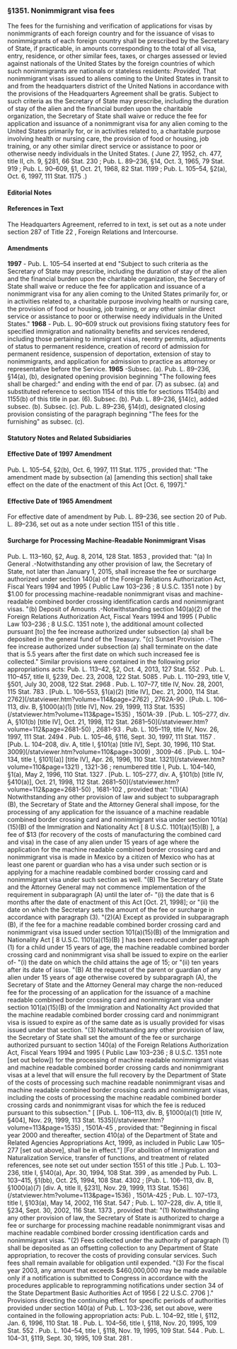 <!--
url: https://uscode.house.gov/view.xhtml?req=granuleid:USC-prelim-title8-section1351&num=0&edition=prelim
date_accessed: 2024-07-28 23:45:46
-->
### §1351\. Nonimmigrant visa fees
 The fees for the furnishing and verification of applications for visas by nonimmigrants of each foreign country and for the issuance of visas to nonimmigrants of each foreign country shall be prescribed by the Secretary of State, if practicable, in amounts corresponding to the total of all visa, entry, residence, or other similar fees, taxes, or charges assessed or levied against nationals of the United States by the foreign countries of which such nonimmigrants are nationals or stateless residents:
 *Provided,* 
 That nonimmigrant visas issued to aliens coming to the United States in transit to and from the headquarters district of the United Nations in accordance with the provisions of the Headquarters Agreement shall be gratis. Subject to such criteria as the Secretary of State may prescribe, including the duration of stay of the alien and the financial burden upon the charitable organization, the Secretary of State shall waive or reduce the fee for application and issuance of a nonimmigrant visa for any alien coming to the United States primarily for, or in activities related to, a charitable purpose involving health or nursing care, the provision of food or housing, job training, or any other similar direct service or assistance to poor or otherwise needy individuals in the United States.
 (
 June 27, 1952, ch. 477, title II, ch. 9, §281,
 66 Stat. 230
 ;
 Pub. L. 89–236,
 §14, Oct. 3, 1965,
 79 Stat. 919
 ;
 Pub. L. 90–609,
 §1, Oct. 21, 1968,
 82 Stat. 1199
 ;
 Pub. L. 105–54,
 §2(a), Oct. 6, 1997,
 111 Stat. 1175
 .)
#### **Editorial Notes**
#### References in Text
 The Headquarters Agreement, referred to in text, is set out as a note under
 section 287 of Title 22
 , Foreign Relations and Intercourse.
#### Amendments
**1997** 
 \-
 Pub. L. 105–54
 inserted at end "Subject to such criteria as the Secretary of State may prescribe, including the duration of stay of the alien and the financial burden upon the charitable organization, the Secretary of State shall waive or reduce the fee for application and issuance of a nonimmigrant visa for any alien coming to the United States primarily for, or in activities related to, a charitable purpose involving health or nursing care, the provision of food or housing, job training, or any other similar direct service or assistance to poor or otherwise needy individuals in the United States."
**1968** 
 \-
 Pub. L. 90–609
 struck out provisions fixing statutory fees for specified immigration and nationality benefits and services rendered, including those pertaining to immigrant visas, reentry permits, adjustments of status to permanent residence, creation of record of admission for permanent residence, suspension of deportation, extension of stay to nonimmigrants, and application for admission to practice as attorney or representative before the Service.
**1965** 
 \-Subsec. (a).
 Pub. L. 89–236,
 §14(a), (b), designated opening provision beginning "The following fees shall be charged:" and ending with the end of par. (7\) as subsec. (a) and substituted reference to
 section 1154 of this title
 for
 sections 1154(b) and 1155(b) of this title
 in par. (6\).
 Subsec. (b).
 Pub. L. 89–236,
 §14(c), added subsec. (b).
 Subsec. (c).
 Pub. L. 89–236,
 §14(d), designated closing provision consisting of the paragraph beginning "The fees for the furnishing" as subsec. (c).
#### **Statutory Notes and Related Subsidiaries**
#### Effective Date of 1997 Amendment
Pub. L. 105–54,
 §2(b), Oct. 6, 1997,
 111 Stat. 1175
 , provided that: "The amendment made by subsection (a) \[amending this section] shall take effect on the date of the enactment of this Act \[Oct. 6, 1997]."
#### Effective Date of 1965 Amendment
 For effective date of amendment by
 Pub. L. 89–236,
 see section 20 of
 Pub. L. 89–236,
 set out as a note under
 section 1151 of this title
 .
#### Surcharge for Processing Machine\-Readable Nonimmigrant Visas
Pub. L. 113–160,
 §2, Aug. 8, 2014,
 128 Stat. 1853
 , provided that:
 "(a)
 In General
 .\-Notwithstanding any other provision of law, the Secretary of State, not later than January 1, 2015, shall increase the fee or surcharge authorized under section 140(a) of the Foreign Relations Authorization Act, Fiscal Years 1994 and 1995 (
 Public Law 103–236
 ;
 8 U.S.C. 1351 note
 ) by $1\.00 for processing machine\-readable nonimmigrant visas and machine\-readable combined border crossing identification cards and nonimmigrant visas.
 "(b)
 Deposit of Amounts
 .\-Notwithstanding section 140(a)(2\) of the Foreign Relations Authorization Act, Fiscal Years 1994 and 1995 (
 Public Law 103–236
 ;
 8 U.S.C. 1351 note
 ), the additional amount collected pursuant \[to] the fee increase authorized under subsection (a) shall be deposited in the general fund of the Treasury.
 "(c)
 Sunset Provision
 .\-The fee increase authorized under subsection (a) shall terminate on the date that is 5\.5 years after the first date on which such increased fee is collected."
 Similar provisions were contained in the following prior appropriations acts:
Pub. L. 113–42,
 §2, Oct. 4, 2013,
 127 Stat. 552
 .
Pub. L. 110–457,
 title II, §239, Dec. 23, 2008,
 122 Stat. 5085
 .
Pub. L. 110–293,
 title V, §501, July 30, 2008,
 122 Stat. 2968
 .
Pub. L. 107–77,
 title IV, Nov. 28, 2001,
 115 Stat. 783
 .
[Pub. L. 106–553,
 §1(a)(2\) \[title IV], Dec. 21, 2000,
 114 Stat. 2762](/statviewer.htm?volume=114&page=2762)
 ,
 2762A\-90 
 .
[Pub. L. 106–113,
 div. B, §1000(a)(1\) \[title IV], Nov. 29, 1999,
 113 Stat. 1535](/statviewer.htm?volume=113&page=1535)
 ,
 1501A\-39 
 .
[Pub. L. 105–277,
 div. A, §101(b) \[title IV], Oct. 21, 1998,
 112 Stat. 2681–50](/statviewer.htm?volume=112&page=2681-50)
 ,
 2681\-93 
 .
Pub. L. 105–119,
 title IV, Nov. 26, 1997,
 111 Stat. 2494
 .
Pub. L. 105–46,
 §116, Sept. 30, 1997,
 111 Stat. 1157
 .
[Pub. L. 104–208,
 div. A, title I, §101(a) \[title IV], Sept. 30, 1996,
 110 Stat. 3009](/statviewer.htm?volume=110&page=3009)
 ,
 3009\-46 
 .
[Pub. L. 104–134,
 title I, §101\[(a)] \[title IV], Apr. 26, 1996,
 110 Stat. 1321](/statviewer.htm?volume=110&page=1321)
 ,
 1321\-36 
 ; renumbered title I,
 Pub. L. 104–140,
 §1(a), May 2, 1996,
 110 Stat. 1327
 .
[Pub. L. 105–277,
 div. A, §101(b) \[title IV, §410(a)], Oct. 21, 1998,
 112 Stat. 2681–50](/statviewer.htm?volume=112&page=2681-50)
 ,
 1681\-102 
 , provided that:
 "(1\)(A) Notwithstanding any other provision of law and subject to subparagraph (B), the Secretary of State and the Attorney General shall impose, for the processing of any application for the issuance of a machine readable combined border crossing card and nonimmigrant visa under section 101(a)(15\)(B) of the Immigration and Nationality Act \[
 8 U.S.C. 1101(a)(15\)(B)
 ], a fee of $13 (for recovery of the costs of manufacturing the combined card and visa) in the case of any alien under 15 years of age where the application for the machine readable combined border crossing card and nonimmigrant visa is made in Mexico by a citizen of Mexico who has at least one parent or guardian who has a visa under such section or is applying for a machine readable combined border crossing card and nonimmigrant visa under such section as well.
 "(B) The Secretary of State and the Attorney General may not commence implementation of the requirement in subparagraph (A) until the later of\-
 "(i) the date that is 6 months after the date of enactment of this Act \[Oct. 21, 1998]; or
 "(ii) the date on which the Secretary sets the amount of the fee or surcharge in accordance with paragraph (3\).
 "(2\)(A) Except as provided in subparagraph (B), if the fee for a machine readable combined border crossing card and nonimmigrant visa issued under section 101(a)(15\)(B) of the Immigration and Nationality Act \[
 8 U.S.C. 1101(a)(15\)(B)
 ] has been reduced under paragraph (1\) for a child under 15 years of age, the machine readable combined border crossing card and nonimmigrant visa shall be issued to expire on the earlier of\-
 "(i) the date on which the child attains the age of 15; or
 "(ii) ten years after its date of issue.
 "(B) At the request of the parent or guardian of any alien under 15 years of age otherwise covered by subparagraph (A), the Secretary of State and the Attorney General may charge the non\-reduced fee for the processing of an application for the issuance of a machine readable combined border crossing card and nonimmigrant visa under section 101(a)(15\)(B) of the Immigration and Nationality Act provided that the machine readable combined border crossing card and nonimmigrant visa is issued to expire as of the same date as is usually provided for visas issued under that section.
 "(3\) Notwithstanding any other provision of law, the Secretary of State shall set the amount of the fee or surcharge authorized pursuant to section 140(a) of the Foreign Relations Authorization Act, Fiscal Years 1994 and 1995 (
 Public Law 103–236
 ;
 8 U.S.C. 1351 note
 \[set out below]) for the processing of machine readable nonimmigrant visas and machine readable combined border crossing cards and nonimmigrant visas at a level that will ensure the full recovery by the Department of State of the costs of processing such machine readable nonimmigrant visas and machine readable combined border crossing cards and nonimmigrant visas, including the costs of processing the machine readable combined border crossing cards and nonimmigrant visas for which the fee is reduced pursuant to this subsection."
 \[
 [Pub. L. 106–113,
 div. B, §1000(a)(1\) \[title IV, §404], Nov. 29, 1999,
 113 Stat. 1535](/statviewer.htm?volume=113&page=1535)
 ,
 1501A\-45 
 , provided that: "Beginning in fiscal year 2000 and thereafter, section 410(a) of the Department of State and Related Agencies Appropriations Act, 1999, as included in
 Public Law 105–277
 \[set out above], shall be in effect."]
 \[For abolition of Immigration and Naturalization Service, transfer of functions, and treatment of related references, see note set out under
 section 1551 of this title
 .]
Pub. L. 103–236,
 title I, §140(a), Apr. 30, 1994,
 108 Stat. 399
 , as amended by
 Pub. L. 103–415,
 §1(bb), Oct. 25, 1994,
 108 Stat. 4302
 ;
 [Pub. L. 106–113,
 div. B, §1000(a)(7\) \[div. A, title II, §231], Nov. 29, 1999,
 113 Stat. 1536](/statviewer.htm?volume=113&page=1536)
 ,
 1501A\-425 
 ;
 Pub. L. 107–173,
 title I, §103(a), May 14, 2002,
 116 Stat. 547
 ;
 Pub. L. 107–228,
 div. A, title II, §234, Sept. 30, 2002,
 116 Stat. 1373
 , provided that:
 "(1\) Notwithstanding any other provision of law, the Secretary of State is authorized to charge a fee or surcharge for processing machine readable nonimmigrant visas and machine readable combined border crossing identification cards and nonimmigrant visas.
 "(2\) Fees collected under the authority of paragraph (1\) shall be deposited as an offsetting collection to any Department of State appropriation, to recover the costs of providing consular services. Such fees shall remain available for obligation until expended.
 "(3\) For the fiscal year 2003, any amount that exceeds $460,000,000 may be made available only if a notification is submitted to Congress in accordance with the procedures applicable to reprogramming notifications under section 34 of the State Department Basic Authorities Act of 1956 \[
 22 U.S.C. 2706
 ]."
 Provisions directing the continuing effect for specific periods of authorities provided under section 140(a) of
 Pub. L. 103–236,
 set out above, were contained in the following appropriation acts:
Pub. L. 104–92,
 title I, §112, Jan. 6, 1996,
 110 Stat. 18
 .
Pub. L. 104–56,
 title I, §118, Nov. 20, 1995,
 109 Stat. 552
 .
Pub. L. 104–54,
 title I, §118, Nov. 19, 1995,
 109 Stat. 544
 .
Pub. L. 104–31,
 §119, Sept. 30, 1995,
 109 Stat. 281
 .
